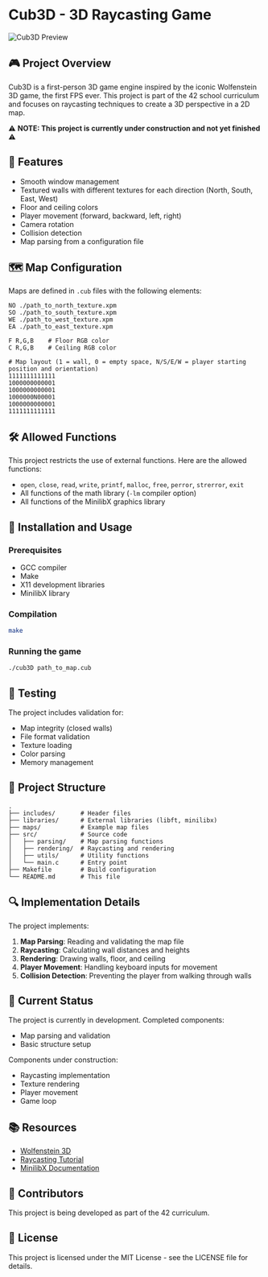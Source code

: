 # Cub3D - 3D Raycasting Game

![Cub3D Preview](https://raw.githubusercontent.com/42Paris/minilibx-linux/master/mlx.png)

## 🎮 Project Overview

Cub3D is a first-person 3D game engine inspired by the iconic Wolfenstein 3D game, the first FPS ever. This project is part of the 42 school curriculum and focuses on raycasting techniques to create a 3D perspective in a 2D map.

⚠️ **NOTE: This project is currently under construction and not yet finished** ⚠️

## 🚀 Features

- Smooth window management
- Textured walls with different textures for each direction (North, South, East, West)
- Floor and ceiling colors
- Player movement (forward, backward, left, right)
- Camera rotation
- Collision detection
- Map parsing from a configuration file

## 🗺️ Map Configuration

Maps are defined in `.cub` files with the following elements:

```
NO ./path_to_north_texture.xpm
SO ./path_to_south_texture.xpm
WE ./path_to_west_texture.xpm
EA ./path_to_east_texture.xpm

F R,G,B    # Floor RGB color
C R,G,B    # Ceiling RGB color

# Map layout (1 = wall, 0 = empty space, N/S/E/W = player starting position and orientation)
1111111111111
1000000000001
1000000000001
1000000N00001
1000000000001
1111111111111
```

## 🛠️ Allowed Functions

This project restricts the use of external functions. Here are the allowed functions:

- `open`, `close`, `read`, `write`, `printf`, `malloc`, `free`, `perror`, `strerror`, `exit`
- All functions of the math library (`-lm` compiler option)
- All functions of the MinilibX graphics library

## 🔧 Installation and Usage

### Prerequisites
- GCC compiler
- Make
- X11 development libraries
- MinilibX library

### Compilation
```bash
make
```

### Running the game
```bash
./cub3D path_to_map.cub
```

## 🧪 Testing

The project includes validation for:
- Map integrity (closed walls)
- File format validation
- Texture loading
- Color parsing
- Memory management

## 📝 Project Structure

```
.
├── includes/       # Header files
├── libraries/      # External libraries (libft, minilibx)
├── maps/           # Example map files
├── src/            # Source code
│   ├── parsing/    # Map parsing functions
│   ├── rendering/  # Raycasting and rendering
│   ├── utils/      # Utility functions
│   └── main.c      # Entry point
├── Makefile        # Build configuration
└── README.md       # This file
```

## 🔍 Implementation Details

The project implements:
1. **Map Parsing**: Reading and validating the map file
2. **Raycasting**: Calculating wall distances and heights
3. **Rendering**: Drawing walls, floor, and ceiling
4. **Player Movement**: Handling keyboard inputs for movement
5. **Collision Detection**: Preventing the player from walking through walls

## 🚧 Current Status

The project is currently in development. Completed components:
- Map parsing and validation
- Basic structure setup

Components under construction:
- Raycasting implementation
- Texture rendering
- Player movement
- Game loop

## 📚 Resources

- [Wolfenstein 3D](https://en.wikipedia.org/wiki/Wolfenstein_3D)
- [Raycasting Tutorial](https://lodev.org/cgtutor/raycasting.html)
- [MinilibX Documentation](https://harm-smits.github.io/42docs/libs/minilibx)

## 👥 Contributors

This project is being developed as part of the 42 curriculum.

## 📄 License

This project is licensed under the MIT License - see the LICENSE file for details. 
